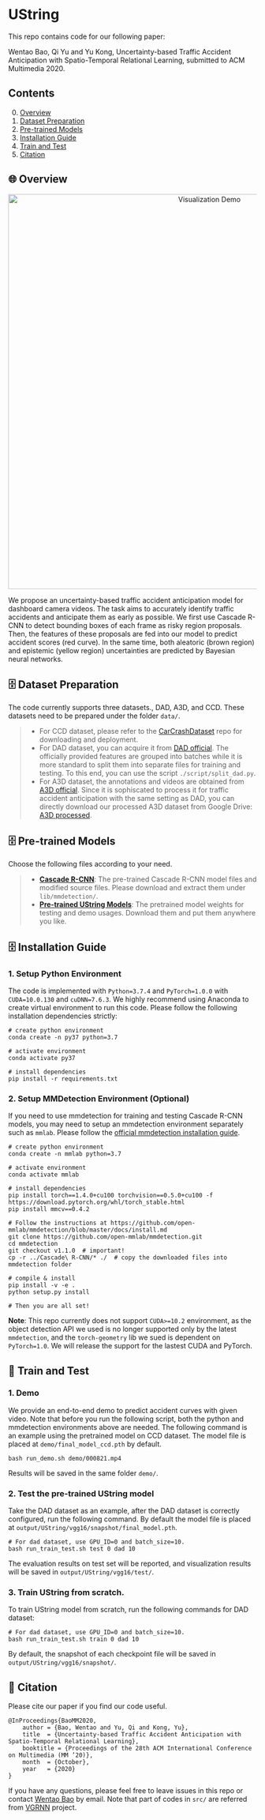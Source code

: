 # UString
This repo contains code for our following paper:

Wentao Bao, Qi Yu and Yu Kong, Uncertainty-based Traffic Accident Anticipation with Spatio-Temporal Relational Learning, submitted to ACM Multimedia 2020.

## Contents
0. [Overview](#overview)
0. [Dataset Preparation](#dataset)
0. [Pre-trained Models](#models)
0. [Installation Guide](#install)
0. [Train and Test](#traintest)
0. [Citation](#citation)

<a name="overview"></a>
## :globe_with_meridians:  Overview 
<div align=center>
  <img src="demo/000821_vis.gif" alt="Visualization Demo" width="800"/>
</div>

We propose an uncertainty-based traffic accident anticipation model for dashboard camera videos. The task aims to accurately identify traffic accidents and anticipate them as early as possible. We first use Cascade R-CNN to detect bounding boxes of each frame as risky region proposals. Then, the features of these proposals are fed into our model to predict accident scores (red curve). In the same time, both aleatoric (brown region) and epistemic (yellow region) uncertainties are predicted by Bayesian neural networks.

<a name="dataset"></a>
## :file_cabinet:  Dataset Preparation

The code currently supports three datasets., DAD, A3D, and CCD. These datasets need to be prepared under the folder `data/`. 

> * For CCD dataset, please refer to the [CarCrashDataset](https://github.com/Cogito2012/CarCrashDataset) repo for downloading and deployment. 
> * For DAD dataset, you can acquire it from [DAD official](https://github.com/smallcorgi/Anticipating-Accidents). The officially provided features are grouped into batches while it is more standard to split them into separate files for training and testing. To this end, you can use the script `./script/split_dad.py`. 
> * For A3D dataset, the annotations and videos are obtained from [A3D official](https://github.com/MoonBlvd/tad-IROS2019). Since it is sophiscated to process it for traffic accident anticipation with the same setting as DAD, you can directly download our processed A3D dataset from Google Drive: [A3D processed](https://drive.google.com/drive/folders/1loK_Cr1UHZGJpetUIQCSI3NlBQWynK3v?usp=sharing).

<a name="models"></a>
## :file_cabinet:  Pre-trained Models

Choose the following files according to your need.

> * [**Cascade R-CNN**](https://drive.google.com/drive/folders/1fbjKrzgXv_FobuIAS37k9beCkxYzVavi?usp=sharing): The pre-trained Cascade R-CNN model files and modified source files. Please download and extract them under `lib/mmdetection/`.
> * [**Pre-trained UString Models**](https://drive.google.com/drive/folders/1yUJnxwDtn2JGDOf_weVMDOwywdkWULG2?usp=sharing): The pretrained model weights for testing and demo usages. Download them and put them anywhere you like.

<a name="install"></a>
## :file_cabinet: Installation Guide

### 1. Setup Python Environment

The code is implemented with `Python=3.7.4` and `PyTorch=1.0.0` with `CUDA=10.0.130` and `cuDNN=7.6.3`. We highly recommend using Anaconda to create virtual environment to run this code. Please follow the following installation dependencies strictly:
```shell
# create python environment
conda create -n py37 python=3.7

# activate environment
conda activate py37

# install dependencies
pip install -r requirements.txt
```

### 2. Setup MMDetection Environment (Optional)

If you need to use mmdetection for training and testing Cascade R-CNN models, you may need to setup an mmdetection environment separately such as `mmlab`. Please follow the [official mmdetection installation guide](https://github.com/open-mmlab/mmdetection/blob/master/docs/install.md).
```shell
# create python environment
conda create -n mmlab python=3.7

# activate environment
conda activate mmlab

# install dependencies
pip install torch==1.4.0+cu100 torchvision==0.5.0+cu100 -f https://download.pytorch.org/whl/torch_stable.html
pip install mmcv==0.4.2

# Follow the instructions at https://github.com/open-mmlab/mmdetection/blob/master/docs/install.md
git clone https://github.com/open-mmlab/mmdetection.git
cd mmdetection
git checkout v1.1.0  # important!
cp -r ../Cascade\ R-CNN/* ./  # copy the downloaded files into mmdetection folder

# compile & install
pip install -v -e .
python setup.py install

# Then you are all set!
```
**Note**: This repo currently does not support `CUDA>=10.2` environment, as the object detection API we used is no longer supported only by the latest `mmdetection`, and the `torch-geometry` lib we sued is dependent on `PyTorch=1.0`. We will release the support for the lastest CUDA and PyTorch. 

<a name="traintest"></a>
## :rocket: Train and Test

### 1. Demo

We provide an end-to-end demo to predict accident curves with given video. Note that before you run the following script, both the python and mmdetection environments above are needed. The following command is an example using the pretrained model on CCD dataset. The model file is placed at `demo/final_model_ccd.pth` by default.

```shell
bash run_demo.sh demo/000821.mp4
```
Results will be saved in the same folder `demo/`.

### 2. Test the pre-trained UString model

Take the DAD dataset as an example, after the DAD dataset is correctly configured, run the following command. By default the model file is placed at `output/UString/vgg16/snapshot/final_model.pth`.
```shell
# For dad dataset, use GPU_ID=0 and batch_size=10.
bash run_train_test.sh test 0 dad 10
```
The evaluation results on test set will be reported, and visualization results will be saved in `output/UString/vgg16/test/`.

### 3. Train UString from scratch.

To train UString model from scratch, run the following commands for DAD dataset:
```shell
# For dad dataset, use GPU_ID=0 and batch_size=10.
bash run_train_test.sh train 0 dad 10
```
By default, the snapshot of each checkpoint file will be saved in `output/UString/vgg16/snapshot/`.


<a name="citation"></a>
## :bookmark_tabs:  Citation

Please cite our paper if you find our code useful.

```
@InProceedings{BaoMM2020,
    author = {Bao, Wentao and Yu, Qi and Kong, Yu},
    title  = {Uncertainty-based Traffic Accident Anticipation with Spatio-Temporal Relational Learning},
    booktitle = {Proceedings of the 28th ACM International Conference on Multimedia (MM ’20)},
    month  = {October},
    year   = {2020}
}
```

If you have any questions, please feel free to leave issues in this repo or contact [Wentao Bao](mailto:wb6219@rit.edu) by email. Note that part of codes in `src/` are referred from [VGRNN](https://github.com/VGraphRNN/VGRNN) project.
